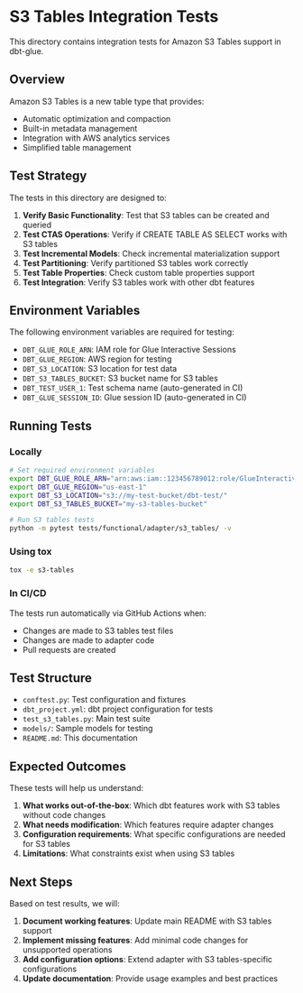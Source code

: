 # S3 Tables Integration Tests

This directory contains integration tests for Amazon S3 Tables support in dbt-glue.

## Overview

Amazon S3 Tables is a new table type that provides:
- Automatic optimization and compaction
- Built-in metadata management  
- Integration with AWS analytics services
- Simplified table management

## Test Strategy

The tests in this directory are designed to:

1. **Verify Basic Functionality**: Test that S3 tables can be created and queried
2. **Test CTAS Operations**: Verify if CREATE TABLE AS SELECT works with S3 tables
3. **Test Incremental Models**: Check incremental materialization support
4. **Test Partitioning**: Verify partitioned S3 tables work correctly
5. **Test Table Properties**: Check custom table properties support
6. **Test Integration**: Verify S3 tables work with other dbt features

## Environment Variables

The following environment variables are required for testing:

- `DBT_GLUE_ROLE_ARN`: IAM role for Glue Interactive Sessions
- `DBT_GLUE_REGION`: AWS region for testing
- `DBT_S3_LOCATION`: S3 location for test data
- `DBT_S3_TABLES_BUCKET`: S3 bucket name for S3 tables
- `DBT_TEST_USER_1`: Test schema name (auto-generated in CI)
- `DBT_GLUE_SESSION_ID`: Glue session ID (auto-generated in CI)

## Running Tests

### Locally
```bash
# Set required environment variables
export DBT_GLUE_ROLE_ARN="arn:aws:iam::123456789012:role/GlueInteractiveSessionRole"
export DBT_GLUE_REGION="us-east-1"
export DBT_S3_LOCATION="s3://my-test-bucket/dbt-test/"
export DBT_S3_TABLES_BUCKET="my-s3-tables-bucket"

# Run S3 tables tests
python -m pytest tests/functional/adapter/s3_tables/ -v
```

### Using tox
```bash
tox -e s3-tables
```

### In CI/CD
The tests run automatically via GitHub Actions when:
- Changes are made to S3 tables test files
- Changes are made to adapter code
- Pull requests are created

## Test Structure

- `conftest.py`: Test configuration and fixtures
- `dbt_project.yml`: dbt project configuration for tests
- `test_s3_tables.py`: Main test suite
- `models/`: Sample models for testing
- `README.md`: This documentation

## Expected Outcomes

These tests will help us understand:

1. **What works out-of-the-box**: Which dbt features work with S3 tables without code changes
2. **What needs modification**: Which features require adapter changes
3. **Configuration requirements**: What specific configurations are needed for S3 tables
4. **Limitations**: What constraints exist when using S3 tables

## Next Steps

Based on test results, we will:

1. **Document working features**: Update main README with S3 tables support
2. **Implement missing features**: Add minimal code changes for unsupported operations
3. **Add configuration options**: Extend adapter with S3 tables-specific configurations
4. **Update documentation**: Provide usage examples and best practices
